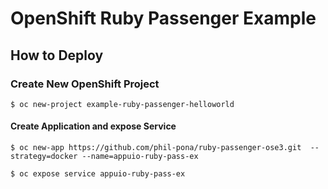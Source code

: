 # OpenShift Ruby Passenger Example

## How to Deploy

### Create New OpenShift Project
```
$ oc new-project example-ruby-passenger-helloworld
```

#### Create Application and expose Service
```
$ oc new-app https://github.com/phil-pona/ruby-passenger-ose3.git  --strategy=docker --name=appuio-ruby-pass-ex

$ oc expose service appuio-ruby-pass-ex
```

